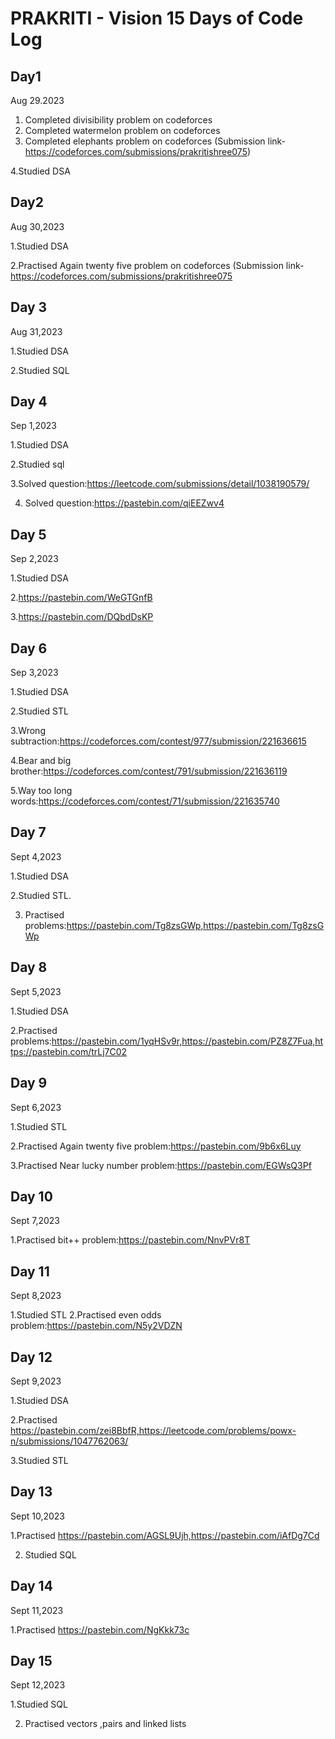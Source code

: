 #  PRAKRITI - Vision 15 Days of Code Log

## Day1
 Aug 29.2023


1. Completed divisibility problem on codeforces
2. Completed watermelon problem on codeforces
3. Completed elephants problem on codeforces
   (Submission link-https://codeforces.com/submissions/prakritishree075)

4.Studied DSA

##  Day2
Aug 30,2023

1.Studied DSA

2.Practised Again twenty five problem on codeforces
 (Submission link-https://codeforces.com/submissions/prakritishree075

 
 ##  Day 3
 Aug 31,2023
 
 1.Studied DSA
 
 2.Studied SQL

 ##  Day 4
 Sep 1,2023
 
 1.Studied DSA
 
 2.Studied sql

 
 3.Solved question:https://leetcode.com/submissions/detail/1038190579/
 
4. Solved question:https://pastebin.com/qiEEZwv4

##  Day 5
Sep 2,2023

1.Studied DSA

2.https://pastebin.com/WeGTGnfB

3.https://pastebin.com/DQbdDsKP

##  Day 6
Sep 3,2023

1.Studied DSA 

2.Studied STL

3.Wrong subtraction:https://codeforces.com/contest/977/submission/221636615

4.Bear and big brother:https://codeforces.com/contest/791/submission/221636119

5.Way too long words:https://codeforces.com/contest/71/submission/221635740

##  Day 7
Sept 4,2023

1.Studied DSA

2.Studied STL.

3. Practised problems:https://pastebin.com/Tg8zsGWp,https://pastebin.com/Tg8zsGWp

##  Day 8
Sept 5,2023

1.Studied DSA

2.Practised problems:https://pastebin.com/1yqHSv9r,https://pastebin.com/PZ8Z7Fua,https://pastebin.com/trLj7C02

##  Day 9
Sept 6,2023

1.Studied STL

2.Practised Again twenty five problem:https://pastebin.com/9b6x6Luy

3.Practised Near lucky  number problem:https://pastebin.com/EGWsQ3Pf

##  Day 10
Sept 7,2023

1.Practised bit++ problem:https://pastebin.com/NnvPVr8T

##  Day 11
Sept 8,2023

1.Studied STL
2.Practised even odds problem:https://pastebin.com/N5y2VDZN

##  Day 12
Sept 9,2023

1.Studied DSA

2.Practised https://pastebin.com/zei8BbfR,https://leetcode.com/problems/powx-n/submissions/1047762063/

3.Studied STL

##  Day 13
Sept 10,2023

1.Practised https://pastebin.com/AGSL9Ujh,https://pastebin.com/iAfDg7Cd

2. Studied SQL

##  Day 14
Sept 11,2023

1.Practised https://pastebin.com/NgKkk73c

##  Day 15
Sept 12,2023

1.Studied SQL


2. Practised vectors ,pairs and linked lists
